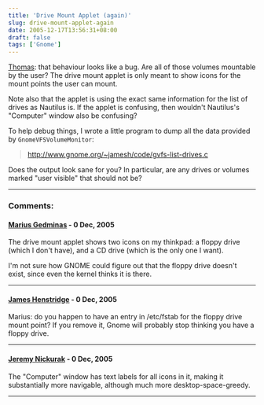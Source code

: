 ```yaml
---
title: 'Drive Mount Applet (again)'
slug: drive-mount-applet-again
date: 2005-12-17T13:56:31+08:00
draft: false
tags: ['Gnome']
---
```


[Thomas](http://thomas.apestaart.org/log/index.php?p=331): that
behaviour looks like a bug. Are all of those volumes mountable by the
user? The drive mount applet is only meant to show icons for the mount
points the user can mount.

Note also that the applet is using the exact same information for the
list of drives as Nautilus is. If the applet is confusing, then
wouldn\'t Nautilus\'s \"Computer\" window also be confusing?

To help debug things, I wrote a little program to dump all the data
provided by `GnomeVFSVolumeMonitor`:

> <http://www.gnome.org/~jamesh/code/gvfs-list-drives.c>

Does the output look sane for you? In particular, are any drives or
volumes marked \"user visible\" that should not be?

---
### Comments:
#### [Marius Gedminas](http://mg.b4net.lt/) - <time datetime="2005-12-18 00:08:33">0 Dec, 2005</time>

The drive mount applet shows two icons on my thinkpad: a floppy drive
(which I don\'t have), and a CD drive (which is the only one I want).

I\'m not sure how GNOME could figure out that the floppy drive doesn\'t
exist, since even the kernel thinks it is there.

---
#### [James Henstridge](http://blogs.gnome.org/jamesh) - <time datetime="2005-12-18 00:25:38">0 Dec, 2005</time>

Marius: do you happen to have an entry in /etc/fstab for the floppy
drive mount point? If you remove it, Gnome will probably stop thinking
you have a floppy drive.

---
#### [Jeremy Nickurak](http://bg.rifetech.com) - <time datetime="2005-12-18 14:11:53">0 Dec, 2005</time>

The \"Computer\" window has text labels for all icons in it, making it
substantially more navigable, although much more desktop-space-greedy.

---
